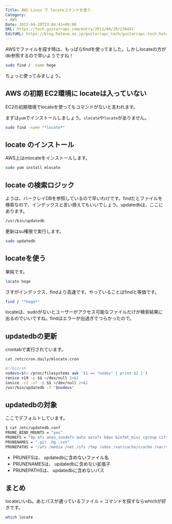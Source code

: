 ```yaml
---
Title: AWS Linux で locateコマンドを使う
Category:
- AWS
Date: 2013-04-20T23:04:41+09:00
URL: https://tech.guitarrapc.com/entry/2013/04/20/230441
EditURL: https://blog.hatena.ne.jp/guitarrapc_tech/guitarrapc-tech.hatenablog.com/atom/entry/6802418398340691149
---
```


<!--
Date: 2013-04-20T23:04:41+09:00
URL: https://tech.guitarrapc.com/entry/2013/04/20/230441
-->

AWSでファイルを探す時は、もっぱらfindを使ってました。しかしlocateの方がdb参照するので早いようですね！

```bash
sudo find / -name hoge
```

ちょっと使ってみましょう。

## AWS の初期 EC2環境に locateは入っていない

EC2の初期環境でlocateを使ってもコマンドがないと言われます。

まずは`yum`でインストールしましょう。`slocate`や`locate`がありません。

```bash
sudo find -name "*locate*"
```

## locate のインストール

AWS上はmlocateをインストールします。

```bash
sudo yum install mlocate
```

## locate の検索ロジック

ようは、バークレイDBを参照しているので早いわけです。findだとファイルを検索なので、インデックスと言い換えてもいいでしょう。updatedbは、ここにあります。

```bash
/usr/bin/updatedb
```

更新はsu権限で実行します。

```bash
sudo updatedb
```

## locateを使う

単純です。

```bash
locate hoge
```

さすがインデックス、findより高速です。やっていることはfindと等価です。

```bash
find / "*hoge*"
```

locateは、sudoがないとユーザーがアクセス可能なファイルだけが検索結果に出るのでいいですね。findはエラーが出過ぎでつらかったので。

## updatedbの更新

crontabで実行されています。

```bash
cat /etc/cron.daily/mlocate.cron
```

```bash
#!/bin/sh
nodevs=$(< /proc/filesystems awk '$1 == "nodev" { print $2 }')
renice +19 -p $$ >/dev/null 2>&1
ionice -c2 -n7 -p $$ >/dev/null 2>&1
/usr/bin/updatedb -f "$nodevs"
```

## updatedbの対象

ここでデフォルトしています。

```bash
$ cat /etc/updatedb.conf
PRUNE_BIND_MOUNTS = "yes"
PRUNEFS = "9p afs anon_inodefs auto autofs bdev binfmt_misc cgroup cifs coda configfs cpuset debugfs devpts ecryptfs exofs fuse fusectl gfs gfs2 hugetlbfs inotifyfs iso9660 jffs2 lustre mqueue ncpfs nfs nfs4 nfsd pipefs proc ramfs rootfs rpc_pipefs securityfs selinuxfs sfs sockfs sysfs tmpfs ubifs udf usbfs"
PRUNENAMES = ".git .hg .svn"
PRUNEPATHS = "/afs /media /net /sfs /tmp /udev /var/cache/ccache /var/spool/cups /var/spool/squid /var/tmp"
```


- PRUNEFSは、 updatedbに含めないファイル名
- PRUNENAMESは、 updatedbに含めない拡張子
- PRUNEPATHSは、 updatedbに含めないパス

## まとめ

locateいいね。あとパスが通っているファイル = コマンドを探すならwhichが好きです。

```bash
which locate
```
